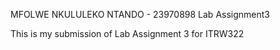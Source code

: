 MFOLWE NKULULEKO NTANDO - 23970898 Lab Assignment3

This is my submission of Lab Assignment 3 for ITRW322
